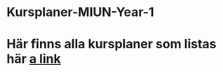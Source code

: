 # Kursplaner-MIUN-Year-1
# Här finns alla kursplaner som listas här [a link](https://www.miun.se/utbildning/program/data-och-it/programvaruteknik/kurser/?term=ht2018-vt2019) 
